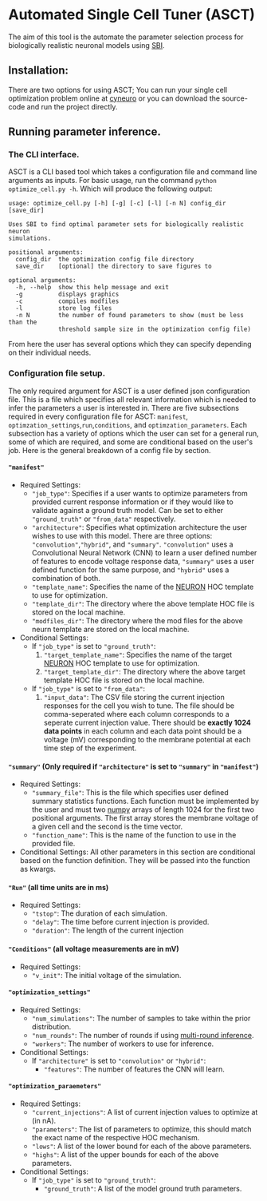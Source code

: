 # Automated Single Cell Tuner (ASCT)
The aim of this tool is the automate the parameter selection process for biologically realistic neuronal models using [SBI](https://www.mackelab.org/sbi/).

## Installation:
There are two options for using ASCT; You can run your single cell optimization problem online at [cyneuro](https://engineering.missouri.edu/research/research-initiatives/cyneuro/) or you can download the source-code and run the project directly.

## Running parameter inference.
### The CLI interface.
ASCT is a CLI based tool which takes a configuration file and command line arguments as inputs. For basic usage, run the command ```python optimize_cell.py -h```. Which will produce the following output:
```
usage: optimize_cell.py [-h] [-g] [-c] [-l] [-n N] config_dir [save_dir]

Uses SBI to find optimal parameter sets for biologically realistic neuron
simulations.

positional arguments:
  config_dir  the optimization config file directory
  save_dir    [optional] the directory to save figures to

optional arguments:
  -h, --help  show this help message and exit
  -g          displays graphics
  -c          compiles modfiles
  -l          store log files
  -n N        the number of found parameters to show (must be less than the
              threshold sample size in the optimization config file)
```
From here the user has several options which they can specify depending on their individual needs.

### Configuration file setup.
The only required argument for ASCT is a user defined json configuration file. This is a file which specifies all relevant information which is needed to infer the parameters a user is interested in. There are five subsections required in every configuration file for ASCT: ```manifest```, ```optimzation_settings```,```run```,```conditions```, and ```optimzation_parameters```. Each subsection has a variety of options which the user can set for a general run, some of which are required, and some are conditional based on the user's job. Here is the general breakdown of a config file by section.
#### ```"manifest"```
* Required Settings:
    * ```"job_type"```: Specifies if a user wants to optimize parameters from provided current response information or if they would like to validate against a ground truth model. Can be set to either ```"ground_truth"``` or ```"from_data"``` respectively.
    * ```"architecture"```: Specifies what optimization architecture the user wishes to use with this model. There are three options: ```"convolution"```,```"hybrid"```, and ```"summary"```. ```"convolution"``` uses a Convolutional Neural Network (CNN) to learn a user defined number of features to encode voltage response data, ```"summary"``` uses a user defined function for the same purpose, and ```"hybrid"``` uses a combination of both.
    * ```"template_name"```: Specifies the name of the [NEURON](https://neuron.yale.edu/neuron/) HOC template to use for optimization. 
    * ```"template_dir"```: The directory where the above template HOC file is stored on the local machine.
    * ```"modfiles_dir"```: The directory where the mod files for the above neurn template are stored on the local machine.
* Conditional Settings: 
    * If ```"job_type"``` is set to ```"ground_truth"```:
        1. ```"target_template_name"```: Specifies the name of the target [NEURON](https://neuron.yale.edu/neuron/) HOC template to use for optimization.
        2. ```"target_template_dir"```: The directory where the above target template HOC file is stored on the local machine.
    * If ```"job_type"``` is set to ```"from_data"```:
        1. ```"input_data"```: The CSV file storing the current injection responses for the cell you wish to tune. The file should be comma-seperated where each column corresponds to a seperate current injection value. There should be **exactly 1024 data points** in each column and each data point should be a voltage (mV) corresponding to the membrane potential at each time step of the experiment.
#### ```"summary"``` (Only required if ```"architecture"``` is set to ```"summary"``` in ```"manifest"```)
* Required Settings:
    * ```"summary_file"```: This is the file which specifies user defined summary statistics functions. Each function must be implemented by the user and must two [numpy](https://numpy.org/) arrays of length 1024 for the first two positional arguments. The first array stores the membrane voltage of a given cell and the second is the time vector.
    * ```"function_name"```: This is the name of the function to use in the provided file.
* Conditional Settings: All other parameters in this section are conditional based on the function definition. They will be passed into the function as kwargs.
#### ```"Run"``` (all time units are in ms)
* Required Settings:
    * ```"tstop"```: The duration of each simulation.
    * ```"delay"```: The time before current injection is provided.
    * ```"duration"```: The length of the current injection
#### ```"Conditions"``` (all voltage measurements are in mV)
* Required Settings:
    * ```"v_init"```: The initial voltage of the simulation.
#### ```"optimization_settings"``` 
* Required Settings:
    * ```"num_simulations"```: The number of samples to take within the prior distribution.
    * ```"num_rounds"```: The number of rounds if using [multi-round inference](https://www.mackelab.org/sbi/tutorial/03_multiround_inference/).
    * ```"workers"```: The number of workers to use for inference.
* Conditional Settings:
    * If ```"architecture"``` is set to ```"convolution"``` or ```"hybrid"```:
        * ```"features"```: The number of features the CNN will learn.
#### ```"optimization_paraemeters"``` 
* Required Settings:
    * ```"current_injections"```: A list of current injection values to optimize at (in nA).
    * ```"parameters"```: The list of parameters to optimize, this should match the exact name of the respective HOC mechanism.
    * ```"lows"```: A list of the lower bound for each of the above parameters.
    * ```"highs"```: A list of the upper bounds for each of the above parameters.
* Conditional Settings:
    * If ```"job_type"``` is set to ```"ground_truth"```:
        * ```"ground_truth"```: A list of the model ground truth parameters.
